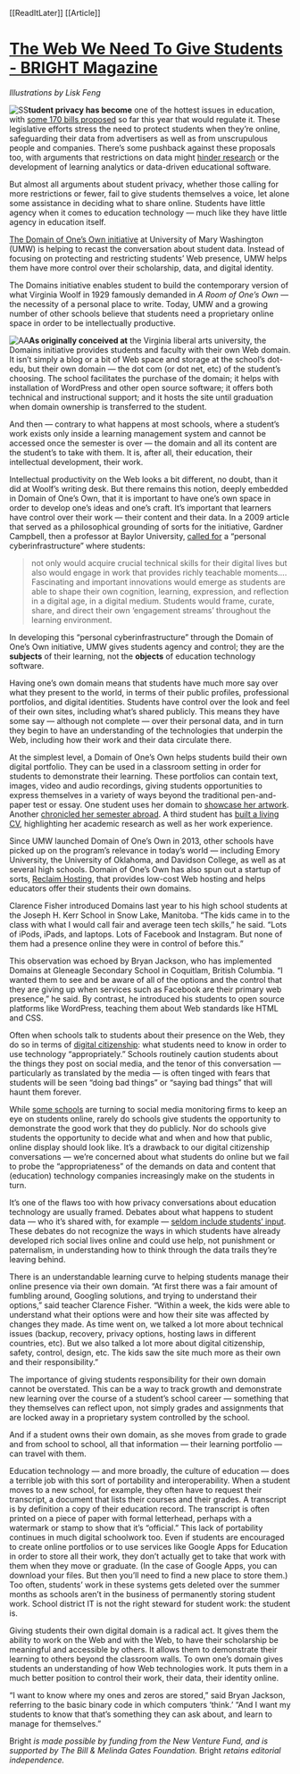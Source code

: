 [[ReadItLater]] [[Article]]

# [The Web We Need To Give Students - BRIGHT Magazine](https://brightthemag.com/the-web-we-need-to-give-students-311d97713713)

*Illustrations by Lisk Feng*

![S](https://miro.medium.com/max/136/1*Kn5vH5OXT0PYa5qY0CIDwA.png)S**tudent privacy has become** one of the hottest issues in education, with [some 170 bills proposed](https://www.edsurge.com/n/2015-06-15-are-we-overregulating-student-data-privacy) so far this year that would regulate it. These legislative efforts stress the need to protect students when they’re online, safeguarding their data from advertisers as well as from unscrupulous people and companies. There’s some pushback against these proposals too, with arguments that restrictions on data might [hinder research](http://www.nytimes.com/2015/06/14/upshot/when-guarding-student-data-endangers-valuable-research.html) or the development of learning analytics or data-driven educational software.

But almost all arguments about student privacy, whether those calling for more restrictions or fewer, fail to give students themselves a voice, let alone some assistance in deciding what to share online. Students have little agency when it comes to education technology — much like they have little agency in education itself.

[The Domain of One’s Own initiative](http://umw.domains/) at University of Mary Washington (UMW) is helping to recast the conversation about student data. Instead of focusing on protecting and restricting students’ Web presence, UMW helps them have more control over their scholarship, data, and digital identity.

The Domains initiative enables student to build the contemporary version of what Virginia Woolf in 1929 famously demanded in *A Room of One’s Own* — the necessity of a personal place to write. Today, UMW and a growing number of other schools believe that students need a proprietary online space in order to be intellectually productive.

![A](https://miro.medium.com/max/320/1*ZgYZ9SHWaKDD00JugtwQ3A.png)A**As originally conceived at** the Virginia liberal arts university, the Domains initiative provides students and faculty with their own Web domain. It isn’t simply a blog or a bit of Web space and storage at the school’s dot-edu, but their own domain — the dot com (or dot net, etc) of the student’s choosing. The school facilitates the purchase of the domain; it helps with installation of WordPress and other open source software; it offers both technical and instructional support; and it hosts the site until graduation when domain ownership is transferred to the student.

And then — contrary to what happens at most schools, where a student’s work exists only inside a learning management system and cannot be accessed once the semester is over — the domain and all its content are the student’s to take with them. It is, after all, their education, their intellectual development, their work.

Intellectual productivity on the Web looks a bit different, no doubt, than it did at Woolf’s writing desk. But there remains this notion, deeply embedded in Domain of One’s Own, that it is important to have one’s own space in order to develop one’s ideas and one’s craft. It’s important that learners have control over their work — their content and their data. In a 2009 article that served as a philosophical grounding of sorts for the initiative, Gardner Campbell, then a professor at Baylor University, [called for](http://www.educause.edu/ero/article/personal-cyberinfrastructure) a “personal cyberinfrastructure” where students:

> not only would acquire crucial technical skills for their digital lives but also would engage in work that provides richly teachable moments…. Fascinating and important innovations would emerge as students are able to shape their own cognition, learning, expression, and reflection in a digital age, in a digital medium. Students would frame, curate, share, and direct their own ‘engagement streams’ throughout the learning environment.

In developing this “personal cyberinfrastructure” through the Domain of One’s Own initiative, UMW gives students agency and control; they are the **subjects** of their learning, not the **objects** of education technology software.

Having one’s own domain means that students have much more say over what they present to the world, in terms of their public profiles, professional portfolios, and digital identities. Students have control over the look and feel of their own sites, including what’s shared publicly. This means they have some say — although not complete — over their personal data, and in turn they begin to have an understanding of the technologies that underpin the Web, including how their work and their data circulate there.

At the simplest level, a Domain of One’s Own helps students build their own digital portfolio. They can be used in a classroom setting in order for students to demonstrate their learning. These portfolios can contain text, images, video and audio recordings, giving students opportunities to express themselves in a variety of ways beyond the traditional pen-and-paper test or essay. One student uses her domain to [showcase her artwork](http://www.terrasadek.com/). Another [chronicled her semester abroad](http://www.suzyinitaly.com/). A third student has [built a living CV](http://www.candiceroland.org/), highlighting her academic research as well as her work experience.

Since UMW launched Domain of One’s Own in 2013, other schools have picked up on the program’s relevance in today’s world — including Emory University, the University of Oklahoma, and Davidson College, as well as at several high schools. Domain of One’s Own has also spun out a startup of sorts, [Reclaim Hosting](https://reclaimhosting.com/), that provides low-cost Web hosting and helps educators offer their students their own domains.

Clarence Fisher introduced Domains last year to his high school students at the Joseph H. Kerr School in Snow Lake, Manitoba. “The kids came in to the class with what I would call fair and average teen tech skills,” he said. “Lots of iPods, iPads, and laptops. Lots of Facebook and Instagram. But none of them had a presence online they were in control of before this.”

This observation was echoed by Bryan Jackson, who has implemented Domains at Gleneagle Secondary School in Coquitlam, British Columbia. “I wanted them to see and be aware of all of the options and the control that they are giving up when services such as Facebook are their primary web presence,” he said. By contrast, he introduced his students to open source platforms like WordPress, teaching them about Web standards like HTML and CSS.

Often when schools talk to students about their presence on the Web, they do so in terms of [digital citizenship](http://www.digitalcitizenship.net/): what students need to know in order to use technology “appropriately.” Schools routinely caution students about the things they post on social media, and the tenor of this conversation — particularly as translated by the media — is often tinged with fears that students will be seen “doing bad things” or “saying bad things” that will haunt them forever.

While [some schools](http://www.cnet.com/news/florida-public-schools-to-spy-on-students-social-media/) are turning to social media monitoring firms to keep an eye on students online, rarely do schools give students the opportunity to demonstrate the good work that they do publicly. Nor do schools give students the opportunity to decide what and when and how that public, online display should look like. It’s a drawback to our digital citizenship conversations — we’re concerned about what students do online but we fail to probe the “appropriateness” of the demands on data and content that (education) technology companies increasingly make on the students in turn.

It’s one of the flaws too with how privacy conversations about education technology are usually framed. Debates about what happens to student data — who it’s shared with, for example — [seldom include students’ input](https://www.edsurge.com/n/2015-05-29-student-voice-in-the-edtech-conversation-more-measured-than-you-d-think). These debates do not recognize the ways in which students have already developed rich social lives online and could use help, not punishment or paternalism, in understanding how to think through the data trails they’re leaving behind.

There is an understandable learning curve to helping students manage their online presence via their own domain. “At first there was a fair amount of fumbling around, Googling solutions, and trying to understand their options,” said teacher Clarence Fisher. “Within a week, the kids were able to understand what their options were and how their site was affected by changes they made. As time went on, we talked a lot more about technical issues (backup, recovery, privacy options, hosting laws in different countries, etc). But we also talked a lot more about digital citizenship, safety, control, design, etc. The kids saw the site much more as their own and their responsibility.”

The importance of giving students responsibility for their own domain cannot be overstated. This can be a way to track growth and demonstrate new learning over the course of a student’s school career — something that they themselves can reflect upon, not simply grades and assignments that are locked away in a proprietary system controlled by the school.

And if a student owns their own domain, as she moves from grade to grade and from school to school, all that information — their learning portfolio — can travel with them.

Education technology — and more broadly, the culture of education — does a terrible job with this sort of portability and interoperability. When a student moves to a new school, for example, they often have to request their transcript, a document that lists their courses and their grades. A transcript is by definition a copy of their education record. The transcript is often printed on a piece of paper with formal letterhead, perhaps with a watermark or stamp to show that it’s “official.” This lack of portability continues in much digital schoolwork too. Even if students are encouraged to create online portfolios or to use services like Google Apps for Education in order to store all their work, they don’t actually get to take that work with them when they move or graduate. (In the case of Google Apps, you can download your files. But then you’ll need to find a new place to store them.) Too often, students’ work in these systems gets deleted over the summer months as schools aren’t in the business of permanently storing student work. School district IT is not the right steward for student work: the student is.

Giving students their own digital domain is a radical act. It gives them the ability to work on the Web and with the Web, to have their scholarship be meaningful and accessible by others. It allows them to demonstrate their learning to others beyond the classroom walls. To own one’s domain gives students an understanding of how Web technologies work. It puts them in a much better position to control their work, their data, their identity online.

“I want to know where my ones and zeros are stored,” said Bryan Jackson, referring to the basic binary code in which computers ‘think.’ “And I want my students to know that that’s something they can ask about, and learn to manage for themselves.”

Bright *is made possible by funding from the New Venture Fund, and is supported by The Bill & Melinda Gates Foundation.* Bright *retains editorial independence.*